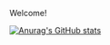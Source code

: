 Welcome! 

[![Anurag's GitHub stats](https://github-readme-stats.vercel.app/api?username=gmlwarr)](https://github.com/anuraghazra/github-readme-stats)
